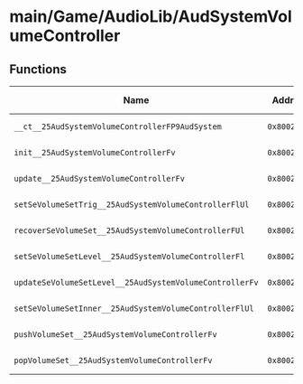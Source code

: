 # main/Game/AudioLib/AudSystemVolumeController

## Functions

| Name | Address | Match % |
|------|---------|---------|
| `__ct__25AudSystemVolumeControllerFP9AudSystem` | `0x8002A1C0` | :x: (0.0%) |
| `init__25AudSystemVolumeControllerFv` | `0x8002A208` | :x: (0.0%) |
| `update__25AudSystemVolumeControllerFv` | `0x8002A234` | :x: (0.0%) |
| `setSeVolumeSetTrig__25AudSystemVolumeControllerFlUl` | `0x8002A238` | :x: (0.0%) |
| `recoverSeVolumeSet__25AudSystemVolumeControllerFUl` | `0x8002A27C` | :x: (0.0%) |
| `setSeVolumeSetLevel__25AudSystemVolumeControllerFl` | `0x8002A2C4` | :x: (0.0%) |
| `updateSeVolumeSetLevel__25AudSystemVolumeControllerFv` | `0x8002A320` | :x: (0.0%) |
| `setSeVolumeSetInner__25AudSystemVolumeControllerFlUl` | `0x8002A388` | :x: (0.0%) |
| `pushVolumeSet__25AudSystemVolumeControllerFv` | `0x8002A404` | :x: (0.0%) |
| `popVolumeSet__25AudSystemVolumeControllerFv` | `0x8002A428` | :x: (0.0%) |
